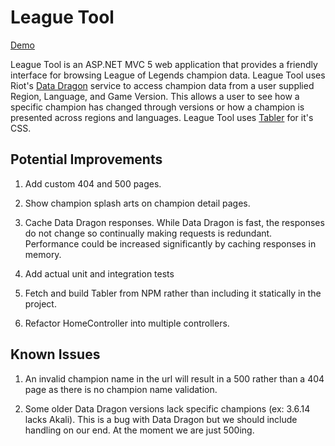 # League Tool

[Demo](http://leaguetool.azurewebsites.net)

League Tool is an ASP.NET MVC 5 web application that provides a friendly interface for browsing League of Legends champion data. League Tool uses Riot's [Data Dragon](https://developer.riotgames.com/static-data.html) service to access champion data from a user supplied Region, Language, and Game Version. This allows a user to see how a specific champion has changed through versions or how a champion is presented across regions and languages. League Tool uses [Tabler](https://github.com/tabler/tabler) for it's CSS.

## Potential Improvements

1. Add custom 404 and 500 pages.

2. Show champion splash arts on champion detail pages.

3. Cache Data Dragon responses. While Data Dragon is fast, the responses do not change so continually making requests is redundant. Performance could be increased significantly by caching responses in memory.

4. Add actual unit and integration tests

5. Fetch and build Tabler from NPM rather than including it statically in the project.

6. Refactor HomeController into multiple controllers.

## Known Issues

1. An invalid champion name in the url will result in a 500 rather than a 404 page as there is no champion name validation.

2. Some older Data Dragon versions lack specific champions (ex: 3.6.14 lacks Akali). This is a bug with Data Dragon but we should include handling on our end. At the moment we are just 500ing.
